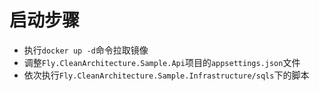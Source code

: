 # 启动步骤
- 执行`docker up -d`命令拉取镜像
- 调整`Fly.CleanArchitecture.Sample.Api`项目的`appsettings.json`文件
- 依次执行`Fly.CleanArchitecture.Sample.Infrastructure/sqls`下的脚本